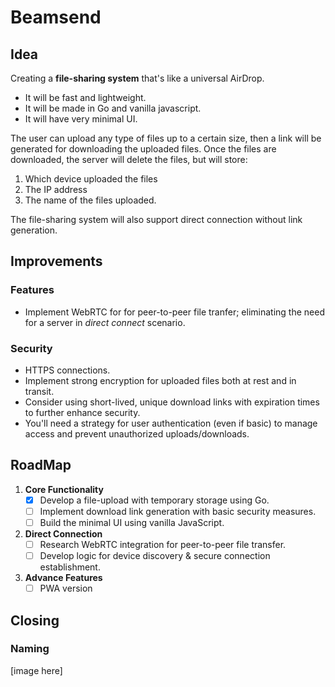 # Beamsend

## Idea

Creating a **file-sharing system** that's like a universal AirDrop.

- It will be fast and lightweight.
- It will be made in Go and vanilla javascript.
- It will have very minimal UI.

The user can upload any type of files up to a certain size, then a link will be generated for downloading the uploaded files.
Once the files are downloaded, the server will delete the files, but will store:

1. Which device uploaded the files
2. The IP address
3. The name of the files uploaded.

The file-sharing system will also support direct connection without link generation.

## Improvements

### Features

- Implement WebRTC for for peer-to-peer file tranfer; eliminating the need for a server in *direct connect* scenario.

### Security

- HTTPS connections.
- Implement strong encryption for uploaded files both at rest and in transit.
- Consider using short-lived, unique download links with expiration times to further enhance security.
- You'll need a strategy for user authentication (even if basic) to manage access and prevent unauthorized uploads/downloads.

## RoadMap

1. **Core Functionality**
    - [x] Develop a file-upload with temporary storage using Go.
    - [ ] Implement download link generation with basic security measures.
    - [ ] Build the minimal UI using vanilla JavaScript.
2. **Direct Connection**
    - [ ] Research WebRTC integration for peer-to-peer file transfer.
    - [ ] Develop logic for device discovery & secure connection establishment.
3. **Advance Features**
    - [ ] PWA version

## Closing

### Naming

\[image here]
